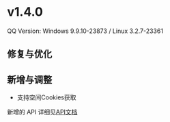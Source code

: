 # v1.4.0

QQ Version: Windows 9.9.10-23873 / Linux 3.2.7-23361

## 修复与优化

## 新增与调整
* 支持空间Cookies获取


新增的 API 详细见[API文档](https://napneko.github.io/zh-CN/develop/extends_api)
